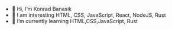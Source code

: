- 👋 Hi, I’m Konrad Banasik
- 👀 I am interesting HTML, CSS, JavaScript, React, NodeJS, Rust
- 🌱 I’m currently learning HTML,CSS,JavaScript, Rust


<!---
Konrad440/Konrad440 is a ✨ special ✨ repository because its `README.md` (this file) appears on your GitHub profile.
You can click the Preview link to take a look at your changes.
--->
